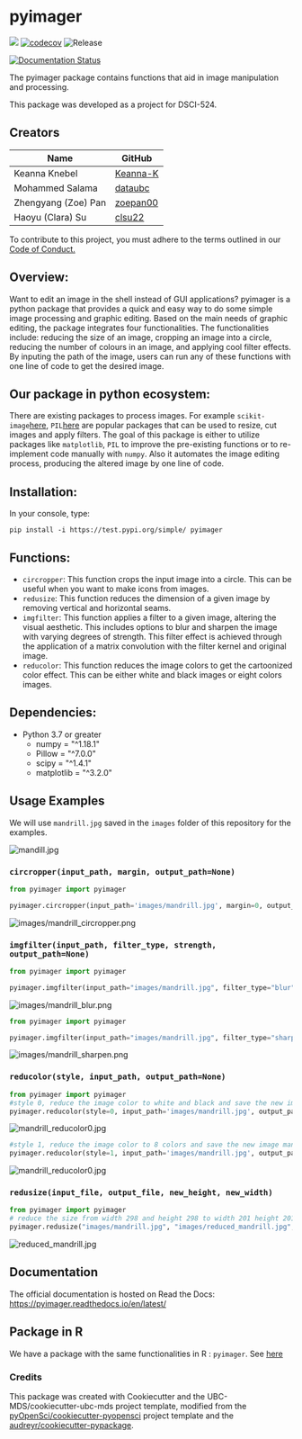 # pyimager 

![](https://github.com/UBC-MDS/pyimager/workflows/build/badge.svg) [![codecov](https://codecov.io/gh/UBC-MDS/pyimager/branch/master/graph/badge.svg)](https://codecov.io/gh/UBC-MDS/pyimager) ![Release](https://github.com/UBC-MDS/pyimager/workflows/Release/badge.svg)

[![Documentation Status](https://readthedocs.org/projects/pyimager/badge/?version=latest)](https://pyimager.readthedocs.io/en/latest/?badge=latest)

The pyimager package contains functions that aid in image manipulation and processing.

This package was developed as a project for DSCI-524.

## Creators

| Name | GitHub |
|---|---|
| Keanna Knebel| [Keanna-K](https://github.com/Keanna-K) |
| Mohammed Salama | [dataubc](https://github.com/dataubc) |
| Zhengyang (Zoe) Pan | [zoepan00](https://github.com/zoepan00) |
| Haoyu (Clara) Su | [clsu22](https://github.com/clsu22) |

To contribute to this project, you must adhere to the terms outlined in our [Code of Conduct.](https://github.com/UBC-MDS/pyimager/blob/master/CONDUCT.md)

## Overview:

Want to edit an image in the shell instead of GUI applications? pyimager is a python package that provides a quick and easy way to do some simple image processing and graphic editing. Based on the main needs of graphic editing, the package integrates four functionalities. The functionalities include: reducing the size of an image, cropping an image into a circle, reducing the number of colours in an image, and applying cool filter effects. By inputing the path of the image, users can run any of these functions with one line of code to get the desired image.  

## Our package in python ecosystem:

There are existing packages to process images. For example `scikit-image`[here](https://scikit-image.org/docs/stable/auto_examples/), `PIL`[here](https://pillow.readthedocs.io/en/stable/handbook/index.html) are popular packages that can be used to resize, cut images and apply filters. The goal of this package is either to utilize packages like `matplotlib`, `PIL` to improve the pre-existing functions or to re-implement code manually with `numpy`. Also it automates the image editing process, producing the altered image by one line of code.

## Installation:

In your console, type:

```
pip install -i https://test.pypi.org/simple/ pyimager
```

## Functions:

- `circropper`: This function crops the input image into a circle. This can be useful when you want to make icons from images. 
- `redusize`: This function reduces the dimension of a given image by removing vertical and horizontal seams.
- `imgfilter`: This function applies a filter to a given image, altering the visual aesthetic. This includes options to blur and sharpen the image with varying degrees of strength. This filter effect is achieved through the application of a matrix convolution with the filter kernel and original image.  
- `reducolor`: This function reduces the image colors to get the cartoonized color effect. This can be either white and black images or eight colors images. 


## Dependencies:
- Python 3.7 or greater
    - numpy = "^1.18.1"
    - Pillow = "^7.0.0"
    - scipy = "^1.4.1"
    - matplotlib = "^3.2.0"

## Usage Examples 

We will use `mandrill.jpg` saved in the `images` folder of this repository for the examples.

![mandill.jpg](images/mandrill.jpg)

### `circropper(input_path, margin, output_path=None)` 
```python
from pyimager import pyimager

pyimager.circropper(input_path='images/mandrill.jpg', margin=0, output_path='images/mandrill_circropper.png')
```
![images/mandrill_circropper.png](images/mandrill_circropper.png)


### `imgfilter(input_path, filter_type, strength, output_path=None)`
```python
from pyimager import pyimager

pyimager.imgfilter(input_path="images/mandrill.jpg", filter_type="blur", strength=0.4, output_path="images/mandrill_blur.png")
```
![images/mandrill_blur.png](images/mandrill_blur.png)

```python
from pyimager import pyimager

pyimager.imgfilter(input_path="images/mandrill.jpg", filter_type="sharpen", strength=0.2, output_path="images/mandrill_sharpen.png")
```
![images/mandrill_sharpen.png](images/mandrill_sharpen.png)

### `reducolor(style, input_path, output_path=None)`  

```python
from pyimager import pyimager
#style 0, reduce the image color to white and black and save the new image mandrill_reducolor0.jpg in the images folder
pyimager.reducolor(style=0, input_path='images/mandrill.jpg', output_path='images/mandrill_reducolor0.jpg')
```
![mandrill_reducolor0.jpg](images/mandrill_reducolor0.jpg)

```python
#style 1, reduce the image color to 8 colors and save the new image mandrill_reducolor1.jpg in the images folder
pyimager.reducolor(style=1, input_path='images/mandrill.jpg', output_path='images/mandrill_reducolor1.jpg')
```
![mandrill_reducolor0.jpg](images/mandrill_reducolor1.jpg)

### `redusize(input_file, output_file, new_height, new_width)`

```python
from pyimager import pyimager
# reduce the size from width 298 and height 298 to width 201 height 201
pyimager.redusize("images/mandrill.jpg", "images/reduced_mandrill.jpg", 201, 200)
```
![reduced_mandrill.jpg](images/reduced_mandrill.jpg)

## Documentation
The official documentation is hosted on Read the Docs: <https://pyimager.readthedocs.io/en/latest/>

## Package in R

We have a package with the same functionalities in R : `pyimager`. See [here](https://github.com/UBC-MDS/pyimager)  

### Credits
This package was created with Cookiecutter and the UBC-MDS/cookiecutter-ubc-mds project template, modified from the [pyOpenSci/cookiecutter-pyopensci](https://github.com/pyOpenSci/cookiecutter-pyopensci) project template and the [audreyr/cookiecutter-pypackage](https://github.com/audreyr/cookiecutter-pypackage).
